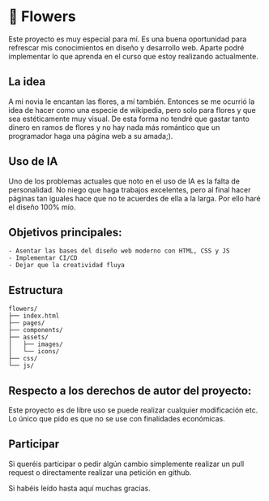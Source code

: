 # 🌺 Flowers
Este proyecto es muy especial para mí. Es una buena oportunidad para refrescar mis conocimientos en diseño y desarrollo web. Aparte podré implementar lo que aprenda en el curso que estoy realizando actualmente.

## La idea
A mi novia le encantan las flores, a mí también. Entonces se me ocurrió la idea de hacer como una especie de wikipedia, pero solo para flores y que sea estéticamente muy visual. De esta forma no tendré que gastar tanto dinero en ramos de flores y no hay nada más romántico que un programador haga una página web a su amada;).

## Uso de IA
Uno de los problemas actuales que noto en el uso de IA es la falta de personalidad. No niego que haga trabajos excelentes, pero al final hacer páginas tan iguales hace que no te acuerdes de ella a la larga. Por ello haré el diseño 100% mío.

## Objetivos principales:
    - Asentar las bases del diseño web moderno con HTML, CSS y JS
    - Implementar CI/CD
    - Dejar que la creatividad fluya

## Estructura
````
flowers/
├── index.html
├── pages/
├── components/
├── assets/
│   ├── images/
│   └── icons/
├── css/
└── js/
````

## Respecto a los derechos de autor del proyecto:
Este proyecto es de libre uso se puede realizar cualquier modificación etc. Lo único que pido es que no se use con finalidades económicas.

## Participar
Si queréis participar o pedir algún cambio simplemente realizar un pull request o directamente realizar una petición en github.

Si habéis leído hasta aquí muchas gracias.
